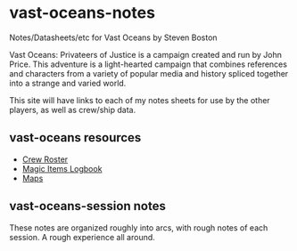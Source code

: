 # vast-oceans-notes
Notes/Datasheets/etc for Vast Oceans by Steven Boston

Vast Oceans: Privateers of Justice is a campaign created and run by John Price. This adventure is a light-hearted campaign that combines references and characters from a variety of popular media and history spliced together into a strange and varied world. 

This site will have links to each of my notes sheets for use by the other players, as well as crew/ship data. 

## vast-oceans resources

- [Crew Roster](crew-roster.md)
- [Magic Items Logbook](magic-item-log.md)
- [Maps](maps-collection.md)

## vast-oceans-session notes

These notes are organized roughly into arcs, with rough notes of each session. A rough experience all around. 

[](notes-1.md)
[](notes-2.md)
[](notes-3.md)
[](notes-4.md)
[](notes-5.md)

